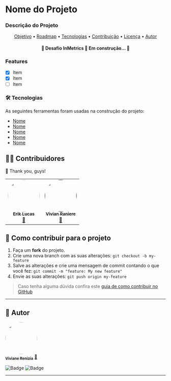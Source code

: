 # Nome do Projeto 
### Descrição do Projeto

<p align="center">
 <a href="#objetivo">Objetivo</a> •
 <a href="#roadmap">Roadmap</a> • 
 <a href="#tecnologias">Tecnologias</a> • 
 <a href="#contribuicao">Contribuição</a> • 
 <a href="#licenc-a">Licença</a> • 
 <a href="#autor">Autor</a>
</p>

<h4 align="center"> 
	🚧  Desafio InMetrics 🚀 Em construção...  🚧
</h4>

### Features

- [x] Item
- [x] Item
- [ ] Item

### 🛠 Tecnologias

As seguintes ferramentas foram usadas na construção do projeto:

- [Nome](Link)
- [Nome](Link)
- [Nome](Link)
- [Nome](Link)
- [Nome](Link)

## 👨‍💻 Contribuidores

💜 Thank you, guys!

<table>
  <tr>
    <td align="center"><a href="https://github.com/erikldr"><img style="border-radius: 50%;" src="https://avatars2.githubusercontent.com/u/37803110?s=400&u=57889ebba044da042969be8bdea4833c340c2862&v=4" width="100px;" alt=""/><br /><sub><b>Erik Lucas</b></sub></a><br /><a href="https://github.com/erikldr" title="UFV">🚀</a></td>
    <td align="center"><a href=""><img style="border-radius: 50%;" src="https://scontent.fpoj5-1.fna.fbcdn.net/v/t1.0-9/92128255_2691139191106088_583515953346641920_o.jpg?_nc_cat=106&ccb=2&_nc_sid=174925&_nc_eui2=AeEVzVxRaEWs6hvZOFHHE6nfh4AANbdQLPSHgAA1t1As9FT6VE3SWTA_427cwywCV7RySIMddYK4Q9i4J_QOr4bA&_nc_ohc=gAtplEr8UjsAX8Zd9cm&_nc_ht=scontent.fpoj5-1.fna&oh=321744144edaf1871697891bd7170902&oe=6005EF62" width="100px;" alt=""/><br /><sub><b>Vivian Raniere</b></sub></a><br /><a href="" title="UFV">🚀</a></td>
  </tr>
</table>

## 💪 Como contribuir para o projeto

1. Faça um **fork** do projeto.
2. Crie uma nova branch com as suas alterações: `git checkout -b my-feature`
3. Salve as alterações e crie uma mensagem de commit contando o que você fez: `git commit -m "feature: My new feature"`
4. Envie as suas alterações: `git push origin my-feature`
> Caso tenha alguma dúvida confira este [guia de como contribuir no GitHub](./CONTRIBUTING.md)

---

## 🦸 Autor

<a href="https://github.com/vivianerenizia">
 <img style="border-radius: 50%;" src="https://avatars1.githubusercontent.com/u/31120743?s=400&u=a84a58b76a93373ab0581f3f5f04a8edb21f92e9&v=4" width="100px;" alt=""/>
 <br />
 <sub><b>Viviane Renizia</b></sub></a> <a href="https://github.com/vivianerenizia" title="Rocketseat">🚀</a>
 <br />
 
![Badge](https://img.shields.io/github/followers/vivianerenizia?label=Viviane%20Renizia&style=social)  ![Badge](https://img.shields.io/twitter/follow/viviane_renizia?label=Viviane%20Renizia&style=social)


---
